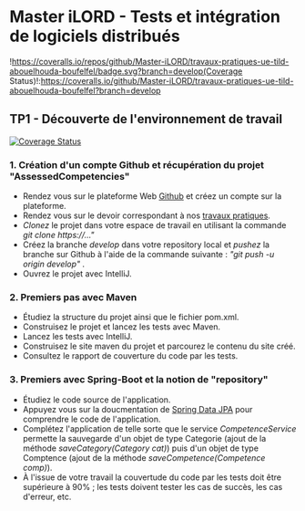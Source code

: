 # Master iLORD - Tests et intégration de logiciels distribués 
!https://coveralls.io/repos/github/Master-iLORD/travaux-pratiques-ue-tild-abouelhouda-boufelfel/badge.svg?branch=develop(Coverage Status)!:https://coveralls.io/github/Master-iLORD/travaux-pratiques-ue-tild-abouelhouda-boufelfel?branch=develop
## TP1 - Découverte de l'environnement de travail
[![Coverage Status](https://coveralls.io/repos/github/Master-iLORD/travaux-pratiques-ue-tild-abouelhouda-boufelfel/badge.svg?branch=develop)](https://coveralls.io/github/Master-iLORD/travaux-pratiques-ue-tild-abouelhouda-boufelfel?branch=develop)
### 1. Création d'un compte Github et récupération du projet "AssessedCompetencies"

- Rendez vous sur le plateforme Web [Github](https://github.com/) et créez un compte sur la plateforme.
- Rendez vous sur le devoir correspondant à nos [travaux pratiques](https://classroom.github.com/group-assignment-invitations/c40767b41493090001d29c1b93c8c4f3).
- *Clonez* le projet dans votre espace de travail en utilisant la commande *git clone https://..."*
- Créez la branche *develop* dans votre repository local et *pushez* la branche sur Github à l'aide de la commande suivante :
*"git push -u origin develop"* . 
- Ouvrez le projet avec IntelliJ.

### 2. Premiers pas avec Maven

- Étudiez la structure du projet ainsi que le fichier pom.xml.
- Construisez le projet et lancez les tests avec Maven.
- Lancez les tests avec IntelliJ.
- Construisez le site maven du projet et parcourez le contenu du site créé.
- Consultez le rapport de couverture du code par les tests.

### 3. Premiers avec Spring-Boot et la notion de "repository"

- Étudiez le code source de l'application.
- Appuyez vous sur la doucmentation de [Spring Data JPA](http://docs.spring.io/spring-data/jpa/docs/1.11.0.M1/reference/html/) pour comprendre le code de l'application.
- Complétez l'application de telle sorte que le service *CompetenceService* permette la sauvegarde d'un objet de type Categorie (ajout de la méthode *saveCategory(Category cat)*) puis d'un objet de type Comptence (ajout de la méthode *saveCompetence(Competence comp)*).
- À l'issue de votre travail la couvertude du code par les tests doit être supérieure à 90% ; les tests doivent tester les cas de succès, les cas d'erreur, etc.

